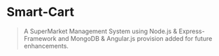 # Smart-Cart
> A SuperMarket Management System using Node.js & Express-Framework and MongoDB & Angular.js provision added for future enhancements.